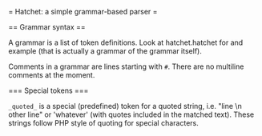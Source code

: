 = Hatchet: a simple grammar-based parser =

== Grammar syntax ==

A grammar is a list of token definitions. Look at hatchet.hatchet for and example
(that is actually a grammar of the grammar itself).

Comments in a grammar are lines starting with `#`. There are no multiline comments at the moment.

=== Special tokens ===

`_quoted_` is a special (predefined) token for a quoted string, i.e. "line \n other line" or 'whatever'
(with quotes included in the matched text). These strings follow PHP style of quoting for special characters.